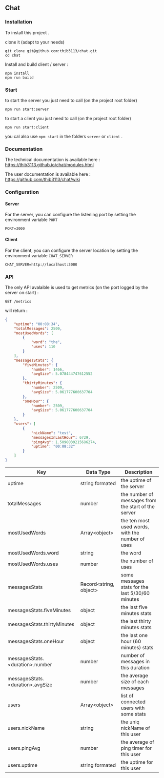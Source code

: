 
## Chat

### Installation
To install this project .

clone it (adapt to your needs)
```  
git clone git@github.com:thib3113/chat.git  
cd chat  
```  
Install and build client / server :
```  
npm install  
npm run build  
```  
### Start

to start the server you just need to call (on the project root folder)
```  
npm run start:server  
```  

to start a client you just need to call (on the project root folder)
```  
npm run start:client  
```  

you cal also use `npm start` in the folders `server` or `client` .

### Documentation
The technical documentation is available here : https://thib3113.github.io/chat/modules.html

The user documentation is available here : https://github.com/thib3113/chat/wiki

### Configuration
#### Server
For the server, you can configure the listening port by setting the environment variable `PORT`
```dotenv
PORT=3000
```

#### Client
For the client, you can configure the server location by setting the environment variable `CHAT_SERVER`
```dotenv
CHAT_SERVER=http://localhost:3000
```

### API
The only API avalaible is used to get metrics (on the port logged by the server on start) :
```
GET /metrics
```
will return :
```json
{
    "uptime": "00:08:34",
    "totalMessages": 2509,
    "mostUsedWords": [
        {
            "word": "the",
            "uses": 110
        }
    ],
    "messagesStats": {
        "fiveMinutes": {
            "number": 1466,
            "avgSize": 5.078444747612552
        },
        "thirtyMinutes": {
            "number": 2509,
            "avgSize": 5.061777600637704
        },
        "oneHour": {
            "number": 2509,
            "avgSize": 5.061777600637704
        }
    },
    "users": [
        {
            "nickName": "test",
            "messagesInLastHour": 6729,
            "pingAvg": 1.5098039215686274,
            "uptime": "00:08:32"
        }
    ]
}

```

| Key | Data Type | Description|
|--|--|--|
| uptime | string formated | the uptime of the server |
| totalMessages | number | the number of messages from the start of the server |
| mostUsedWords | Array\<object> | the ten most used words, with the number of uses |
| mostUsedWords.word | string | the word |
| mostUsedWords.uses | number | the number of uses |
| messagesStats | Record\<string, object> | some messages stats for the last 5/30/60 minutes |
| messagesStats.fiveMinutes | object | the last five minutes stats |
| messagesStats.thirtyMinutes | object | the last thirty minutes stats |
| messagesStats.oneHour | object | the last one hour (60 minutes) stats |
| messagesStats.\<duration>.number | number | number of messages in this duration |
| messagesStats.\<duration>.avgSize | number | the average size of each messages |
| users | Array\<object>  | list of connected users with some stats |
| users.nickName | string | the uniq nickName of this user |
| users.pingAvg | number | the average of ping timer for this user |
| users.uptime | string formated | the uptime for this user |
